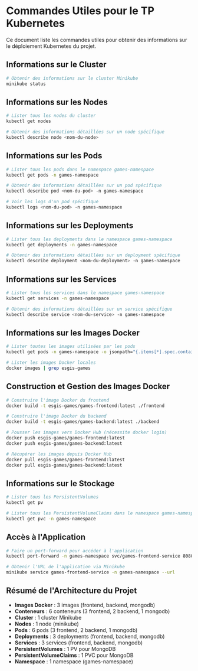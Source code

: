 # Commandes Utiles pour le TP Kubernetes

Ce document liste les commandes utiles pour obtenir des informations sur le déploiement Kubernetes du projet.

## Informations sur le Cluster

```bash
# Obtenir des informations sur le cluster Minikube
minikube status
```

## Informations sur les Nodes

```bash
# Lister tous les nodes du cluster
kubectl get nodes

# Obtenir des informations détaillées sur un node spécifique
kubectl describe node <nom-du-node>
```

## Informations sur les Pods

```bash
# Lister tous les pods dans le namespace games-namespace
kubectl get pods -n games-namespace

# Obtenir des informations détaillées sur un pod spécifique
kubectl describe pod <nom-du-pod> -n games-namespace

# Voir les logs d'un pod spécifique
kubectl logs <nom-du-pod> -n games-namespace
```

## Informations sur les Deployments

```bash
# Lister tous les deployments dans le namespace games-namespace
kubectl get deployments -n games-namespace

# Obtenir des informations détaillées sur un deployment spécifique
kubectl describe deployment <nom-du-deployment> -n games-namespace
```

## Informations sur les Services

```bash
# Lister tous les services dans le namespace games-namespace
kubectl get services -n games-namespace

# Obtenir des informations détaillées sur un service spécifique
kubectl describe service <nom-du-service> -n games-namespace
```

## Informations sur les Images Docker

```bash
# Lister toutes les images utilisées par les pods
kubectl get pods -n games-namespace -o jsonpath="{.items[*].spec.containers[*].image}" | tr -s '[[:space:]]' '\n' | sort | uniq

# Lister les images Docker locales
docker images | grep esgis-games
```

## Construction et Gestion des Images Docker

```bash
# Construire l'image Docker du frontend
docker build -t esgis-games/games-frontend:latest ./frontend

# Construire l'image Docker du backend
docker build -t esgis-games/games-backend:latest ./backend

# Pousser les images vers Docker Hub (nécessite docker login)
docker push esgis-games/games-frontend:latest
docker push esgis-games/games-backend:latest

# Récupérer les images depuis Docker Hub
docker pull esgis-games/games-frontend:latest
docker pull esgis-games/games-backend:latest
```

## Informations sur le Stockage

```bash
# Lister tous les PersistentVolumes
kubectl get pv

# Lister tous les PersistentVolumeClaims dans le namespace games-namespace
kubectl get pvc -n games-namespace
```

## Accès à l'Application

```bash
# Faire un port-forward pour accéder à l'application
kubectl port-forward -n games-namespace svc/games-frontend-service 8080:80

# Obtenir l'URL de l'application via Minikube
minikube service games-frontend-service -n games-namespace --url
```

## Résumé de l'Architecture du Projet

- **Images Docker** : 3 images (frontend, backend, mongodb)
- **Conteneurs** : 6 conteneurs (3 frontend, 2 backend, 1 mongodb)
- **Cluster** : 1 cluster Minikube
- **Nodes** : 1 node (minikube)
- **Pods** : 6 pods (3 frontend, 2 backend, 1 mongodb)
- **Deployments** : 3 deployments (frontend, backend, mongodb)
- **Services** : 3 services (frontend, backend, mongodb)
- **PersistentVolumes** : 1 PV pour MongoDB
- **PersistentVolumeClaims** : 1 PVC pour MongoDB
- **Namespace** : 1 namespace (games-namespace)
